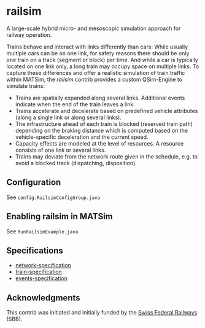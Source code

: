 # railsim

A large-scale hybrid micro- and mesoscopic simulation approach for railway operation.

Trains behave and interact with links differently than cars: While usually multiple cars can be on one link,
for safety reasons there should be only one train on a track (segment or block) per time.
And while a car is typically located on one link only, a long train may occupy space on multiple links.
To capture these differences and offer a realistic simulation of train traffic within MATSim,
the *railsim* contrib provides a custom QSim-Engine to simulate trains:

- Trains are spatially expanded along several links. Additional events indicate when the end of the train leaves a link.
- Trains accelerate and decelerate based on predefined vehicle attributes (along a single link or along several links).
- The infrastructure ahead of each train is blocked (reserved train path) depending on the braking distance which is
  computed based on the vehicle-specific deceleration and the current speed.
- Capacity effects are modeled at the level of resources. A resource consists of one link or several links.
- Trains may deviate from the network route given in the schedule, e.g. to avoid a blocked track (dispatching,
  disposition).

## Configuration

See `config.RailsimConfigGroup.java`

## Enabling railsim in MATSim

See `RunRailsimExample.java`

## Specifications

- [network-specification](docs/network-specification.md)
- [train-specification](docs/train-specification.md)
- [events-specification](docs/events-specification.md)

## Acknowledgments

This contrib was initiated and initially funded by the [Swiss Federal Railways](https://www.sbb.ch) (SBB).
